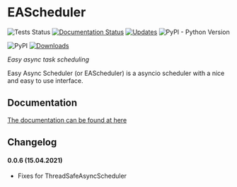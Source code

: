 # EAScheduler
![Tests Status](https://github.com/spacemanspiff2007/eascheduler/workflows/Tests/badge.svg)
[![Documentation Status](https://readthedocs.org/projects/eascheduler/badge/?version=latest)](https://eascheduler.readthedocs.io/en/latest/?badge=latest)
[![Updates](https://pyup.io/repos/github/spacemanspiff2007/eascheduler/shield.svg)](https://pyup.io/repos/github/spacemanspiff2007/eascheduler/)
![PyPI - Python Version](https://img.shields.io/pypi/pyversions/eascheduler)

![PyPI](https://img.shields.io/pypi/v/eascheduler)
[![Downloads](https://pepy.tech/badge/eascheduler/month)](https://pepy.tech/project/eascheduler/month)



_Easy async task scheduling_


Easy Async Scheduler (or EAScheduler) is a asyncio scheduler with a nice and easy to use interface. 

## Documentation
[The documentation can be found at here](https://eascheduler.readthedocs.io)

## Changelog
#### 0.0.6 (15.04.2021)
- Fixes for ThreadSafeAsyncScheduler
